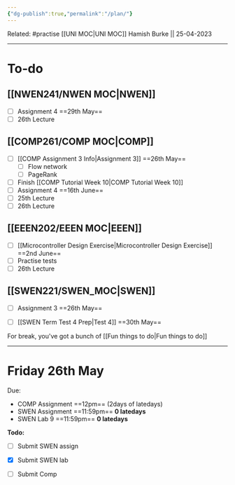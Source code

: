 ```yaml
---
{"dg-publish":true,"permalink":"/plan/"}
---
```


Related: #practise 
[[UNI MOC\|UNI MOC]]
Hamish Burke || 25-04-2023
***

# To-do

## [[NWEN241/NWEN MOC\|NWEN]]

- [ ] Assignment 4 ==29th May==
- [ ] 26th Lecture

## [[COMP261/COMP MOC\|COMP]]

- [ ] [[COMP Assignment 3 Info\|Assignment 3]] ==26th May==
	- [ ] Flow network
	- [ ] PageRank
- [ ] Finish [[COMP Tutorial Week 10\|COMP Tutorial Week 10]]
- [ ] Assignment 4 ==16th June==
- [ ] 25th Lecture
- [ ] 26th Lecture

## [[EEEN202/EEEN MOC\|EEEN]]

- [ ] [[Microcontroller Design Exercise\|Microcontroller Design Exercise]] ==2nd June==
- [ ] Practise tests
- [ ] 26th Lecture

## [[SWEN221/SWEN_MOC\|SWEN]]

- [ ] Assignment 3 ==26th May==
- [ ] [[SWEN Term Test 4 Prep\|Test 4]] ==30th May==



For break, you've got a bunch of [[Fun things to do\|Fun things to do]]

***

# Friday 26th May

Due: 
- COMP Assignment ==12pm== (2days of latedays)
- SWEN Assignment ==11:59pm== **0 latedays**
- SWEN Lab 9 ==11:59pm== **0 latedays**

**Todo:**
- [ ] Submit SWEN assign
- [x] Submit SWEN lab
- [ ] Submit Comp




